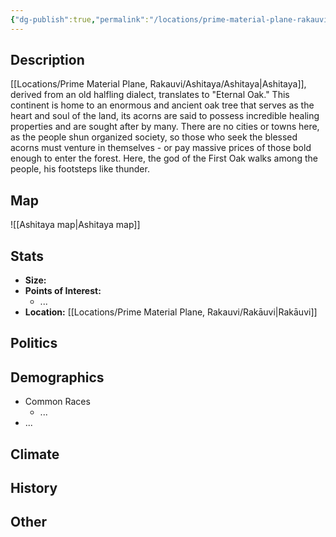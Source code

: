 ```yaml
---
{"dg-publish":true,"permalink":"/locations/prime-material-plane-rakauvi/ashitaya/ashitaya/","tags":["Location","Continent"]}
---
```


## Description
[[Locations/Prime Material Plane, Rakauvi/Ashitaya/Ashitaya\|Ashitaya]], derived from an old halfling dialect, translates to "Eternal Oak." This continent is home to an enormous and ancient oak tree that serves as the heart and soul of the land, its acorns are said to possess incredible healing properties and are sought after by many. There are no cities or towns here, as the people shun organized society, so those who seek the blessed acorns must venture in themselves - or pay massive prices of those bold enough to enter the forest. Here, the god of the First Oak walks among the people, his footsteps like thunder. 
## Map
![[Ashitaya map\|Ashitaya map]]
## Stats
- **Size:** 
- **Points of Interest:**
    - ...
- **Location:** [[Locations/Prime Material Plane, Rakauvi/Rakāuvi\|Rakāuvi]]

## Politics

## Demographics
- Common Races
    - ...
- ...

## Climate

## History

## Other 